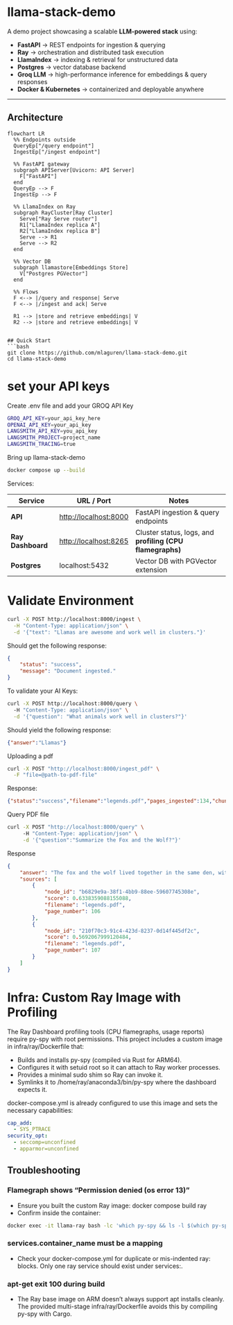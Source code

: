 # llama-stack-demo

A demo project showcasing a scalable **LLM-powered stack** using:

- **FastAPI** → REST endpoints for ingestion & querying  
- **Ray** → orchestration and distributed task execution  
- **LlamaIndex** → indexing & retrieval for unstructured data  
- **Postgres** → vector database backend  
- **Groq LLM** → high-performance inference for embeddings & query responses  
- **Docker & Kubernetes** → containerized and deployable anywhere  

---

## Architecture
```mermaid
flowchart LR
  %% Endpoints outside
  QueryEp["/query endpoint"]
  IngestEp["/ingest endpoint"]

  %% FastAPI gateway
  subgraph APIServer[Uvicorn: API Server]
    F["FastAPI"]
  end
  QueryEp --> F
  IngestEp --> F

  %% LlamaIndex on Ray
  subgraph RayCluster[Ray Cluster]
    Serve["Ray Serve router"]
    R1["LlamaIndex replica A"]
    R2["LlamaIndex replica B"]
    Serve --> R1
    Serve --> R2
  end

  %% Vector DB
  subgraph llamastore[Embeddings Store]
    V["Postgres PGVector"]
  end

  %% Flows
  F <--> |/query and response| Serve
  F <--> |/ingest and ack| Serve

  R1 --> |store and retrieve embeddings| V
  R2 --> |store and retrieve embeddings| V


## Quick Start
```bash
git clone https://github.com/mlaguren/llama-stack-demo.git
cd llama-stack-demo
```

# set your API keys

Create .env file and add your GROQ API Key

```bash
GROQ_API_KEY=your_api_key_here
OPENAI_API_KEY=your_api_key
LANGSMITH_API_KEY=you_api_key
LANGSMITH_PROJECT=project_name
LANGSMITH_TRACING=true
```
Bring up llama-stack-demo
```bash
docker compose up --build
```
Services:

| Service           | URL / Port                                     | Notes                                                     |
| ----------------- | ---------------------------------------------- | --------------------------------------------------------- |
| **API**           | [http://localhost:8000](http://localhost:8000) | FastAPI ingestion & query endpoints                       |
| **Ray Dashboard** | [http://localhost:8265](http://localhost:8265) | Cluster status, logs, and **profiling (CPU flamegraphs)** |
| **Postgres**      | localhost:5432                                 | Vector DB with PGVector extension                         |


# Validate Environment

```bash
curl -X POST http://localhost:8000/ingest \
  -H "Content-Type: application/json" \
  -d '{"text": "Llamas are awesome and work well in clusters."}'
```

Should get the following response:

```json
{
    "status": "success",
    "message": "Document ingested."
}
```
To validate your AI Keys:
```bash
curl -X POST http://localhost:8000/query \ 
  -H "Content-Type: application/json" \
  -d '{"question": "What animals work well in clusters?"}'
```

Should yield the following response:

```json
{"answer":"Llamas"}
```

Uploading a pdf

```bash
curl -X POST "http://localhost:8000/ingest_pdf" \
  -F "file=@path-to-pdf-file"
```

Response:
```json
{"status":"success","filename":"legends.pdf","pages_ingested":134,"chunks_ingested":138,"chars_ingested":269436}
```

Query PDF file
```bash
curl -X POST "http://localhost:8000/query" \          
     -H "Content-Type: application/json" \
     -d '{"question":"Summarize the Fox and the Wolf?"}'
```

Response
```json
{
    "answer": "The fox and the wolf lived together in the same den, with the wolf oppressing the fox. The fox advised the wolf to be kind and abandon wickedness, warning him of the cunning nature of humans. The wolf rejected the advice and struck the fox, who apologized and recited verses seeking forgiveness. The wolf accepted the apology but warned the fox to not speak out of turn. The fox, realizing the wolf's intentions, decided to act with caution and dissimulation. Despite enduring mistreatment, the fox remained patient and cautious, ultimately outsmarting the wolf by avoiding a potential trap in a vineyard.",
    "sources": [
        {
            "node_id": "b6829e9a-38f1-4bb9-88ee-59607745308e",
            "score": 0.6338359088155088,
            "filename": "legends.pdf",
            "page_number": 106
        },
        {
            "node_id": "210f70c3-91c4-423d-8237-0d14f445df2c",
            "score": 0.5692067999120484,
            "filename": "legends.pdf",
            "page_number": 107
        }
    ]
}
```

# Infra: Custom Ray Image with Profiling

The Ray Dashboard profiling tools (CPU flamegraphs, usage reports) require py-spy with root permissions.
This project includes a custom image in infra/ray/Dockerfile
 that:

* Builds and installs py-spy (compiled via Rust for ARM64).
* Configures it with setuid root so it can attach to Ray worker processes.
* Provides a minimal sudo shim so Ray can invoke it.
* Symlinks it to /home/ray/anaconda3/bin/py-spy where the dashboard expects it.

docker-compose.yml is already configured to use this image and sets the necessary capabilities:
```yaml
cap_add:
  - SYS_PTRACE
security_opt:
  - seccomp=unconfined
  - apparmor=unconfined
```

## Troubleshooting

### Flamegraph shows “Permission denied (os error 13)”
* Ensure you built the custom Ray image: docker compose build ray
* Confirm inside the container:
```bash
docker exec -it llama-ray bash -lc 'which py-spy && ls -l $(which py-spy) && sudo -n py-spy --version'
```
### services.container_name must be a mapping
* Check your docker-compose.yml for duplicate or mis-indented ray: blocks. Only one ray service should exist under services:.

### apt-get exit 100 during build
* The Ray base image on ARM doesn’t always support apt installs cleanly. The provided multi-stage infra/ray/Dockerfile avoids this by compiling py-spy with Cargo.